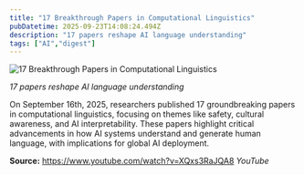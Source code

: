 ```yaml
---
title: "17 Breakthrough Papers in Computational Linguistics"
pubDatetime: 2025-09-23T14:08:24.494Z
description: "17 papers reshape AI language understanding"
tags: ["AI","digest"]
---
```


![17 Breakthrough Papers in Computational Linguistics](https://image.thum.io/get/width/1200/https%3A%2F%2Fwww.youtube.com%2Fwatch%3Fv%3DXQxs3RaJQA8)

_17 papers reshape AI language understanding_

On September 16th, 2025, researchers published 17 groundbreaking papers in computational linguistics, focusing on themes like safety, cultural awareness, and AI interpretability. These papers highlight critical advancements in how AI systems understand and generate human language, with implications for global AI deployment.

**Source:** https://www.youtube.com/watch?v=XQxs3RaJQA8 *YouTube*
